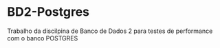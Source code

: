 # BD2-Postgres
Trabalho da discilpina de Banco de Dados 2 para testes de performance com o banco POSTGRES
